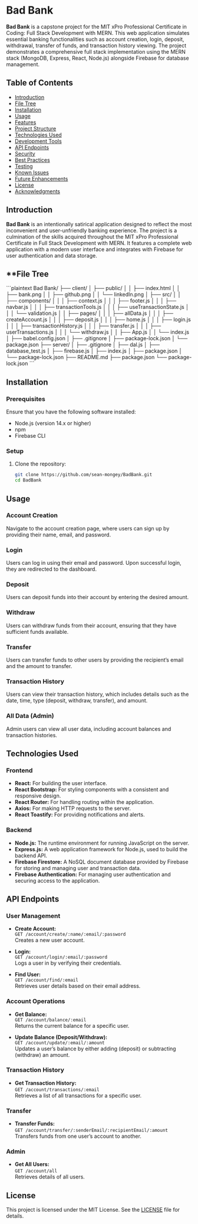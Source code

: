 # **Bad Bank**

**Bad Bank** is a capstone project for the MIT xPro Professional Certificate in Coding: Full Stack Development with MERN. This web application simulates essential banking functionalities such as account creation, login, deposit, withdrawal, transfer of funds, and transaction history viewing. The project demonstrates a comprehensive full stack implementation using the MERN stack (MongoDB, Express, React, Node.js) alongside Firebase for database management.

## **Table of Contents**
- [Introduction](#introduction)
- [File Tree](#file-tree)
- [Installation](#installation)
- [Usage](#usage)
- [Features](#features)
- [Project Structure](#project-structure)
- [Technologies Used](#technologies-used)
- [Development Tools](#development-tools)
- [API Endpoints](#api-endpoints)
- [Security](#security)
- [Best Practices](#best-practices)
- [Testing](#testing)
- [Known Issues](#known-issues)
- [Future Enhancements](#future-enhancements)
- [License](#license)
- [Acknowledgments](#acknowledgments)

## **Introduction**
**Bad Bank** is an intentionally satirical application designed to reflect the most inconvenient and user-unfriendly banking experience. The project is a culmination of the skills acquired throughout the MIT xPro Professional Certificate in Full Stack Development with MERN. It features a complete web application with a modern user interface and integrates with Firebase for user authentication and data storage.

## **File Tree
\```plaintext
Bad Bank/
├── client/
│   ├── public/
│   │   ├── index.html
│   │   ├── bank.png
│   │   ├── github.png
│   │   └── linkedIn.png
│   ├── src/
│   │   ├── components/
│   │   │   ├── context.js
│   │   │   ├── footer.js
│   │   │   ├── navbar.js
│   │   │   ├── transactionTools.js
│   │   │   ├── useTransactionState.js
│   │   │   └── validation.js
│   │   ├── pages/
│   │   │   ├── allData.js
│   │   │   ├── createAccount.js
│   │   │   ├── deposit.js
│   │   │   ├── home.js
│   │   │   ├── login.js
│   │   │   ├── transactionHistory.js
│   │   │   ├── transfer.js
│   │   │   ├── userTransactions.js
│   │   │   └── withdraw.js
│   │   ├── App.js
│   │   └── index.js
│   ├── babel.config.json
│   ├── .gitignore
│   ├── package-lock.json
│   └── package.json
├── server/
│   ├── .gitignore
│   ├── dal.js
│   ├── database_test.js
│   ├── firebase.js
│   ├── index.js
│   ├── package.json
│   └── package-lock.json
├── README.md
├── package.json
└── package-lock.json
\```


## **Installation**

### **Prerequisites**
Ensure that you have the following software installed:
- Node.js (version 14.x or higher)
- npm
- Firebase CLI

### **Setup**
1. Clone the repository:
   ```bash
   git clone https://github.com/sean-mongey/BadBank.git
   cd BadBank

## **Usage**

### **Account Creation**
Navigate to the account creation page, where users can sign up by providing their name, email, and password.

### **Login**
Users can log in using their email and password. Upon successful login, they are redirected to the dashboard.

### **Deposit**
Users can deposit funds into their account by entering the desired amount.

### **Withdraw**
Users can withdraw funds from their account, ensuring that they have sufficient funds available.

### **Transfer**
Users can transfer funds to other users by providing the recipient’s email and the amount to transfer.

### **Transaction History**
Users can view their transaction history, which includes details such as the date, time, type (deposit, withdraw, transfer), and amount.

### **All Data (Admin)**
Admin users can view all user data, including account balances and transaction histories.

## **Technologies Used**

### **Frontend**
- **React:** For building the user interface.
- **React Bootstrap:** For styling components with a consistent and responsive design.
- **React Router:** For handling routing within the application.
- **Axios:** For making HTTP requests to the server.
- **React Toastify:** For providing notifications and alerts.

### **Backend**
- **Node.js:** The runtime environment for running JavaScript on the server.
- **Express.js:** A web application framework for Node.js, used to build the backend API.
- **Firebase Firestore:** A NoSQL document database provided by Firebase for storing and managing user and transaction data.
- **Firebase Authentication:** For managing user authentication and securing access to the application.

## **API Endpoints**

### **User Management**
- **Create Account:**  
  `GET /account/create/:name/:email/:password`  
  Creates a new user account.

- **Login:**  
  `GET /account/login/:email/:password`  
  Logs a user in by verifying their credentials.

- **Find User:**  
  `GET /account/find/:email`  
  Retrieves user details based on their email address.

### **Account Operations**
- **Get Balance:**  
  `GET /account/balance/:email`  
  Returns the current balance for a specific user.

- **Update Balance (Deposit/Withdraw):**  
  `GET /account/update/:email/:amount`  
  Updates a user’s balance by either adding (deposit) or subtracting (withdraw) an amount.

### **Transaction History**
- **Get Transaction History:**  
  `GET /account/transactions/:email`  
  Retrieves a list of all transactions for a specific user.

### **Transfer**
- **Transfer Funds:**  
  `GET /account/transfer/:senderEmail/:recipientEmail/:amount`  
  Transfers funds from one user’s account to another.

### **Admin**
- **Get All Users:**  
  `GET /account/all`  
  Retrieves details of all users.

## **License**
This project is licensed under the MIT License. See the [LICENSE](LICENSE) file for details.
